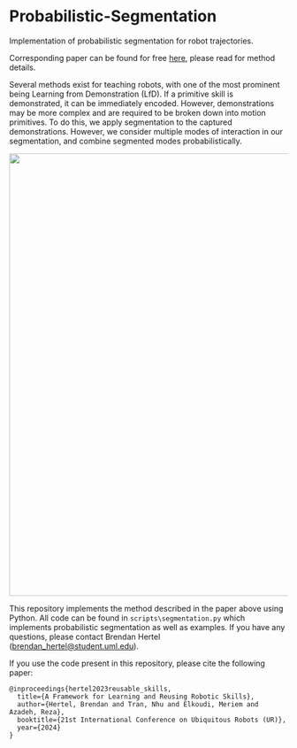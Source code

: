 # Probabilistic-Segmentation
 Implementation of probabilistic segmentation for robot trajectories.

Corresponding paper can be found for free [here](https://arxiv.org/abs/2404.18383), please read for method details.

Several methods exist for teaching robots, with one of the most prominent being Learning from Demonstration (LfD). If a primitive skill is demonstrated, it can be immediately encoded. However, demonstrations may be more complex and are required to be broken down into motion primitives. To do this, we apply segmentation to the captured demonstrations. However, we consider multiple modes of interaction in our segmentation, and combine segmented modes probabilistically.

<img src="https://github.com/brenhertel/Probabilistic-Segmentation/blob/main/pictures/motion_prim_library_sequence_crop.png" alt="" width="800"/>

This repository implements the method described in the paper above using Python. All code can be found in `scripts\segmentation.py` which implements probabilistic segmentation as well as examples. If you have any questions, please contact Brendan Hertel (brendan_hertel@student.uml.edu).

If you use the code present in this repository, please cite the following paper:
```
@inproceedings{hertel2023reusable_skills,
  title={A Framework for Learning and Reusing Robotic Skills},
  author={Hertel, Brendan and Tran, Nhu and Elkoudi, Meriem and Azadeh, Reza},
  booktitle={21st International Conference on Ubiquitous Robots (UR)},
  year={2024}
}
```
